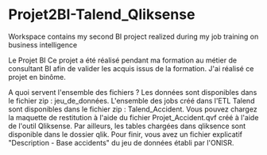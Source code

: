 # Projet2BI-Talend_Qliksense
Workspace contains my second BI project realized during my job training on business intelligence

Le Projet BI 
Ce projet a été réalisé pendant ma formation au métier de consultant BI afin de valider les acquis issus de la formation. 
J'ai réalisé ce projet en binôme.

A quoi servent l'ensemble des fichiers ? 
Les données sont disponibles dans le fichier zip : jeu_de_données.
L'ensemble des jobs créé dans l'ETL Talend sont disponibles dans le fichier zip : Talend_Accident.
Vous pouvez chargez la maquette de restitution à l'aide du fichier Projet_Accident.qvf créé à l'aide de l'outil Qliksense. Par ailleurs, les tables chargées dans qliksence sont disponible dans le dossier qlik.
Pour finir, vous avez un fichier explicatif "Description - Base accidents" du jeu de données établi par l'ONISR.
